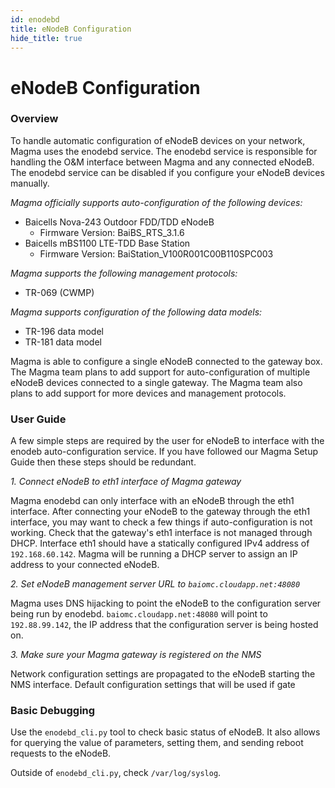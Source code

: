 ```yaml
---
id: enodebd
title: eNodeB Configuration
hide_title: true
---
```

# eNodeB Configuration
### Overview
To handle automatic configuration of eNodeB devices on your network, Magma 
uses the enodebd service. The enodebd service is responsible for handling
the O&M interface between Magma and any connected eNodeB. The enodebd service
can be disabled if you configure your eNodeB devices manually.

*Magma officially supports auto-configuration of the following devices:*
* Baicells Nova-243 Outdoor FDD/TDD eNodeB
  - Firmware Version: BaiBS_RTS_3.1.6
* Baicells mBS1100 LTE-TDD Base Station
  - Firmware Version: BaiStation_V100R001C00B110SPC003
  
*Magma supports the following management protocols:*
* TR-069 (CWMP)

*Magma supports configuration of the following data models:*
* TR-196 data model
* TR-181 data model

Magma is able to configure a single eNodeB connected to the gateway box.
The Magma team plans to add support for auto-configuration of multiple eNodeB
devices connected to a single gateway. The Magma team also plans to add
support for more devices and management protocols.

### User Guide
A few simple steps are required by the user for eNodeB to interface with the
enodeb auto-configuration service. If you have followed our Magma Setup Guide
then these steps should be redundant.

*1. Connect eNodeB to eth1 interface of Magma gateway*

Magma enodebd can only interface with an eNodeB through the eth1 interface.
After connecting your eNodeB to the gateway through the eth1 interface, you
may want to check a few things if auto-configuration is not working.
Check that the gateway's eth1 interface is not managed through DHCP.
Interface eth1 should have a statically configured IPv4 address of
`192.168.60.142`.
Magma will be running a DHCP server to assign an IP address to your connected
eNodeB.

*2. Set eNodeB management server URL to `baiomc.cloudapp.net:48080`*

Magma uses DNS hijacking to point the eNodeB to the configuration server
being run by enodebd. `baiomc.cloudapp.net:48080` will point to
`192.88.99.142`, the IP address that the configuration server is being hosted
on.

*3. Make sure your Magma gateway is registered on the NMS*

Network configuration settings are propagated to the eNodeB starting the NMS
interface. Default configuration settings that will be used if gate

### Basic Debugging
Use the `enodebd_cli.py` tool to check basic status of eNodeB. It also allows
for querying the value of parameters, setting them, and sending reboot requests
to the eNodeB.

Outside of `enodebd_cli.py`, check `/var/log/syslog`.
